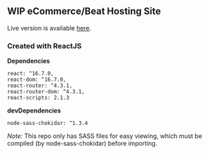 ## WIP eCommerce/Beat Hosting Site
Live version is available [here](http://beats.richardpetrosino.com/).

### Created with ReactJS
**Dependencies**

    react: ^16.7.0,
    react-dom: ^16.7.0,
    react-router: ^4.3.1,
    react-router-dom: ^4.3.1,
    react-scripts: 2.1.3
  
**devDependencies**

    node-sass-chokidar: ^1.3.4
  
  *Note:* This repo only has SASS files for easy viewing, which must be compiled (by node-sass-chokidar) before importing.
